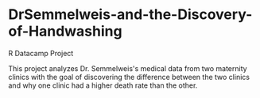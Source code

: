 # DrSemmelweis-and-the-Discovery-of-Handwashing
R Datacamp Project

This project analyzes Dr. Semmelweis's medical data from two maternity clinics with the goal of discovering the difference between the two clinics and why one clinic had a higher death rate than the other. 